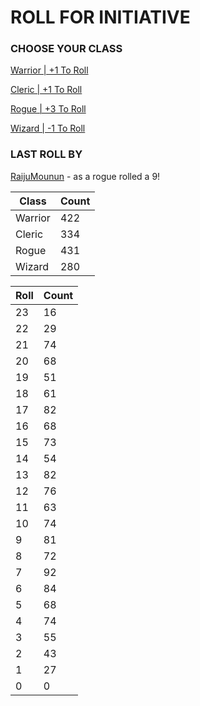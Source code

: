 # ROLL FOR INITIATIVE
### CHOOSE YOUR CLASS

[Warrior | +1 To Roll](https://github.com/benjaminsampica/benjaminsampica/issues/new?title=roll%7Cwarrior&body=Just+click+%27Submit+new+issue%27.)

[Cleric | +1 To Roll](https://github.com/benjaminsampica/benjaminsampica/issues/new?title=roll%7Ccleric&body=Just+click+%27Submit+new+issue%27.)

[Rogue | +3 To Roll](https://github.com/benjaminsampica/benjaminsampica/issues/new?title=roll%7Crogue&body=Just+click+%27Submit+new+issue%27.)

[Wizard | -1 To Roll](https://github.com/benjaminsampica/benjaminsampica/issues/new?title=roll%7Cwizard&body=Just+click+%27Submit+new+issue%27.)
### LAST ROLL BY
[RaijuMounun](https://www.github.com/RaijuMounun) - as a rogue rolled a 9!

|Class|Count|
|-|-|
|Warrior|422|
|Cleric|334|
|Rogue|431|
|Wizard|280|

|Roll|Count|
|-|-|
|23|16
|22|29
|21|74
|20|68
|19|51
|18|61
|17|82
|16|68
|15|73
|14|54
|13|82
|12|76
|11|63
|10|74
|9|81
|8|72
|7|92
|6|84
|5|68
|4|74
|3|55
|2|43
|1|27
|0|0
